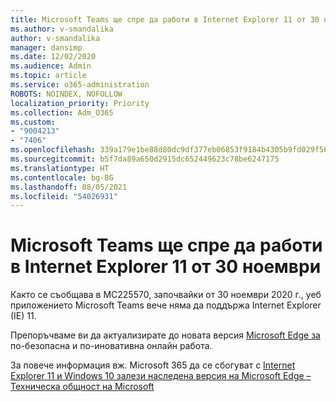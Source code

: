 ```yaml
---
title: Microsoft Teams ще спре да работи в Internet Explorer 11 от 30 ноември
ms.author: v-smandalika
author: v-smandalika
manager: dansimp
ms.date: 12/02/2020
ms.audience: Admin
ms.topic: article
ms.service: o365-administration
ROBOTS: NOINDEX, NOFOLLOW
localization_priority: Priority
ms.collection: Adm_O365
ms.custom:
- "9004213"
- "7406"
ms.openlocfilehash: 339a179e1be88d80dc9df377eb06853f9184b4305b9fd029f565ba54fd30e546
ms.sourcegitcommit: b5f7da89a650d2915dc652449623c78be6247175
ms.translationtype: HT
ms.contentlocale: bg-BG
ms.lasthandoff: 08/05/2021
ms.locfileid: "54026931"
---
```

# <a name="microsoft-teams-will-stop-working-on-internet-explorer-11-from-nov-30th"></a>Microsoft Teams ще спре да работи в Internet Explorer 11 от 30 ноември

Както се съобщава в MC225570, започвайки от 30 ноември 2020 г., уеб приложението Microsoft Teams вече няма да поддържа Internet Explorer (IE) 11. 

Препоръчваме ви да актуализирате до новата версия [Microsoft Edge за](https://www.microsoft.com/edge) по-безопасна и по-иновативна онлайн работа. 

За повече информация вж. Microsoft 365 да се сбогуват с [Internet Explorer 11 и Windows 10 залези наследена версия на Microsoft Edge – Техническа общност на Microsoft](https://techcommunity.microsoft.com/t5/microsoft-365-blog/microsoft-365-apps-say-farewell-to-internet-explorer-11-and/ba-p/1591666)

